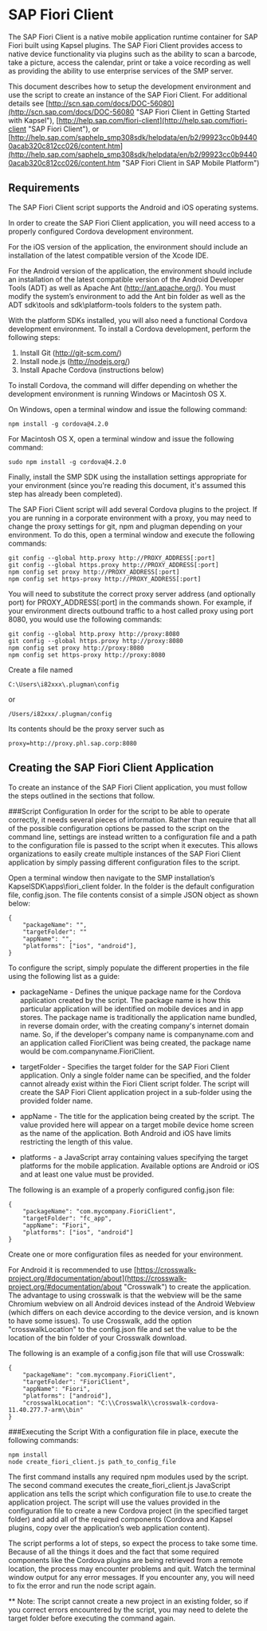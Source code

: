 SAP Fiori Client
================
The SAP Fiori Client is a native mobile application runtime container for SAP Fiori built using Kapsel plugins. The SAP Fiori Client provides access to native device functionality via plugins such as the ability to scan a barcode, take a picture, access the calendar, print or take a voice recording as well as providing the ability to use enterprise services of the SMP server. 

This document describes how to setup the development environment and use the script to create an instance of the SAP Fiori Client. For additional details see [http://scn.sap.com/docs/DOC-56080](http://scn.sap.com/docs/DOC-56080 "SAP Fiori Client in Getting Started with Kapsel"), [http://help.sap.com/fiori-client](http://help.sap.com/fiori-client "SAP Fiori Client"), or [http://help.sap.com/saphelp_smp308sdk/helpdata/en/b2/99923cc0b94400acab320c812cc026/content.htm](http://help.sap.com/saphelp_smp308sdk/helpdata/en/b2/99923cc0b94400acab320c812cc026/content.htm "SAP Fiori Client in SAP Mobile Platform")


Requirements
------------
The SAP Fiori Client script supports the Android and iOS operating systems.

In order to create the SAP Fiori Client application, you will need access to a properly configured Cordova development environment.

For the iOS version of the application, the environment should include an installation of the latest compatible version of the Xcode IDE.

For the Android version of the application, the environment should include an installation of the latest compatible version of the Android Developer Tools (ADT) as well as Apache Ant (http://ant.apache.org/).  You must modify the system’s environment to add the Ant bin folder as well as the ADT sdk\tools and sdk\platform-tools folders to the system path.

With the platform SDKs installed, you will also need a functional Cordova development environment. To install a Cordova development, perform the following steps:

1.	Install Git (http://git-scm.com/)
2.	Install node.js (http://nodejs.org/)
3.	Install Apache Cordova (instructions below)
		
To install Cordova, the command will differ depending on whether the development environment is running Windows or Macintosh OS X. 

On Windows, open a terminal window and issue the following command:

	npm install -g cordova@4.2.0

For Macintosh OS X, open a terminal window and issue the following command:

	sudo npm install -g cordova@4.2.0

Finally, install the SMP SDK using the installation settings appropriate for your environment (since you're reading this document, it's assumed this step has already been completed).

The SAP Fiori Client script will add several Cordova plugins to the project. If you are running in a corporate environment with a proxy, you may need to change the proxy settings for git, npm and plugman depending on your environment. To do this, open a terminal window and execute the following commands:

	git config --global http.proxy http://PROXY_ADDRESS[:port]
	git config --global https.proxy http://PROXY_ADDRESS[:port]
	npm config set proxy http://PROXY_ADDRESS[:port]
	npm config set https-proxy http://PROXY_ADDRESS[:port]

You will need to substitute the correct proxy server address (and optionally port) for PROXY_ADDRESS[:port] in the commands shown. For example, if your environment directs outbound traffic to a host called proxy using port 8080, you would use the following commands:

	git config --global http.proxy http://proxy:8080
	git config --global https.proxy http://proxy:8080
	npm config set proxy http://proxy:8080
	npm config set https-proxy http://proxy:8080

Create a file named 

	C:\Users\i82xxx\.plugman\config
 or
 
	/Users/i82xxx/.plugman/config

Its contents should be the proxy server such as 

	proxy=http://proxy.phl.sap.corp:8080

Creating the SAP Fiori Client Application
-----------------------------------------
To create an instance of the SAP Fiori Client application, you must follow the steps outlined in the sections that follow.

###Script Configuration
In order for the script to be able to operate correctly, it needs several pieces of information. Rather than require that all of the possible configuration options be passed to the script on the command line, settings are instead written to a configuration file and a path to the configuration file is passed to the script when it executes. This allows organizations to easily create multiple instances of the SAP Fiori Client application by simply passing different configuration files to the script.   

Open a terminal window then navigate to the SMP installation’s KapselSDK\apps\fiori_client folder. In the folder is the default configuration file, config.json. The file contents consist of a simple JSON object as shown below:

	{
		"packageName": "",
		"targetFolder": ""
		"appName": "",
		"platforms": ["ios", "android"],
	}

To configure the script, simply populate the different properties in the file using the following list as a guide:

+ packageName - Defines the unique package name for the Cordova application created by the script. The package name is how this particular application will be identified on mobile devices and in app stores. The package name is traditionally the application name bundled, in reverse domain order, with the creating company's internet domain name. So, if the developer's company name is companyname.com and an application called FioriClient was being created, the package name would be com.companyname.FioriClient. 

+ targetFolder - Specifies the target folder for the SAP Fiori Client application. Only a single folder name can be specified, and the folder cannot already exist within the Fiori Client script folder. The script will create the SAP Fiori Client application project in a sub-folder using the provided folder name.

+ appName - The title for the application being created by the script. The value provided here will appear on a target mobile device home screen as the name of the application. Both Android and iOS have limits restricting the length of this value.

+ platforms - a JavaScript array containing values specifying the target platforms for the mobile application. Available options are Android or iOS and at least one value must be provided.

The following is an example of a properly configured config.json file:

	{
		"packageName": "com.mycompany.FioriClient",
		"targetFolder": "fc_app",
		"appName": "Fiori",
		"platforms": ["ios", "android"]
	} 

Create one or more configuration files as needed for your environment.

For Android it is recommended to use [https://crosswalk-project.org/#documentation/about](https://crosswalk-project.org/#documentation/about "Crosswalk") to create the application.  The advantage to using crosswalk is that the webview will be the same Chromium webview on all Android devices instead of the Android Webview (which differs on each device according to the device version, and is known to have some issues).  To use Crosswalk, add the option "crosswalkLocation" to the config.json file and set the value to be the location of the bin folder of your Crosswalk download.

The following is an example of a config.json file that will use Crosswalk:

	{
		"packageName": "com.mycompany.FioriClient",
		"targetFolder": "FioriClient",
		"appName": "Fiori",
		"platforms": ["android"],
		"crosswalkLocation": "C:\\Crosswalk\\crosswalk-cordova-11.40.277.7-arm\\bin"
	}

###Executing the Script
With a configuration file in place, execute the following commands:

	npm install
	node create_fiori_client.js path_to_config_file

The first command installs any required npm modules used by the script. The second command executes the create_fiori_client.js JavaScript application ans tells the script which configuration file to use.to create the application project. The script will use the values provided in the configuration file to create a new Cordova project (in the specified target folder) and add all of the required components (Cordova and Kapsel plugins, copy over the application’s web application content).

The script performs a lot of steps, so expect the process to take some time. Because of all the things it does and the fact that some required components like the Cordova plugins are being retrieved from a remote location, the process may encounter problems and quit. Watch the terminal window output for any error messages. If you encounter any, you will need to fix the error and run the node script again.

** Note: The script cannot create a new project in an existing folder, so if you correct errors encountered by the script, you may need to delete the target folder before executing the command again.  